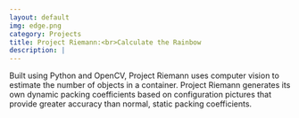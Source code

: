 ```yaml
---
layout: default
img: edge.png
category: Projects
title: Project Riemann:<br>Calculate the Rainbow
description: |
---
```

  Built using Python and OpenCV, Project Riemann uses computer vision to estimate the number of objects in a container. Project Riemann generates its own dynamic packing coefficients based on configuration pictures that provide greater accuracy than normal, static packing coefficients. 